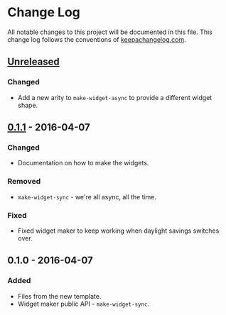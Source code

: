 # Change Log
All notable changes to this project will be documented in this file. This change log follows the conventions of [keepachangelog.com](http://keepachangelog.com/).

## [Unreleased]
### Changed
- Add a new arity to `make-widget-async` to provide a different widget shape.

## [0.1.1] - 2016-04-07
### Changed
- Documentation on how to make the widgets.

### Removed
- `make-widget-sync` - we're all async, all the time.

### Fixed
- Fixed widget maker to keep working when daylight savings switches over.

## 0.1.0 - 2016-04-07
### Added
- Files from the new template.
- Widget maker public API - `make-widget-sync`.

[Unreleased]: https://github.com/your-name/clj-vali/compare/0.1.1...HEAD
[0.1.1]: https://github.com/your-name/clj-vali/compare/0.1.0...0.1.1
